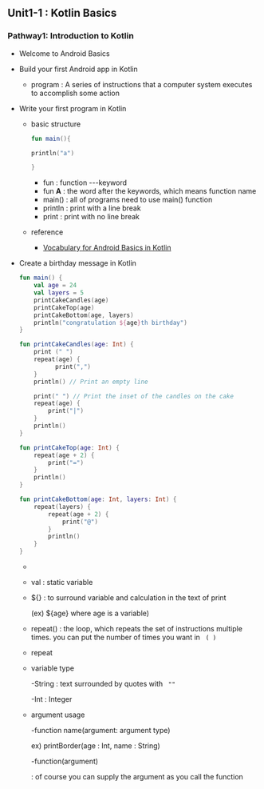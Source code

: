 ## Unit1-1 : Kotlin Basics



### Pathway1: Introduction to Kotlin



* Welcome to Android Basics

* Build your first Android app in Kotlin

  * program : A series of instructions that a computer system executes to accomplish some action

* Write your first program in Kotlin

  * basic structure

    ```kotlin
    fun main(){ 
    
    println("a")
    
    }
    ```

    * fun : function ---keyword
    * fun **A**  : the word after the keywords, which means function name
    * main() : all of programs need to use main() function
    * println : print with a line break
    * print : print with no line break

  * reference

    * [Vocabulary for Android Basics in Kotlin]()

      

* Create a birthday message in Kotlin

  ```kotlin
  fun main() {
      val age = 24
      val layers = 5
      printCakeCandles(age)
      printCakeTop(age)
      printCakeBottom(age, layers)
      println("congratulation ${age}th birthday")
  }
  
  fun printCakeCandles(age: Int) {
      print (" ")
      repeat(age) {
            print(",")
      }    
      println() // Print an empty line
  
      print(" ") // Print the inset of the candles on the cake
      repeat(age) {
          print("|")
      }    
      println()
  }
  
  fun printCakeTop(age: Int) {
      repeat(age + 2) {
          print("=")
      }
      println()
  }
  
  fun printCakeBottom(age: Int, layers: Int) {
      repeat(layers) {
          repeat(age + 2) {
              print("@")
          }
          println()
      }    
  }
  ```

  * 

    * val : static variable

    * ${} : to surround variable and calculation in the text of print 

      (ex) ${age} where age is a variable)

    * repeat() : the loop, which repeats the set of instructions multiple times. you can put the number of times you want in `` ( )``

    * repeat

    * variable type

      -String : text surrounded by quotes with `` ""`` 

      -Int : Integer

    * argument usage

      -function name(argument: argument type)

       ex) printBorder(age : Int, name : String)

      -function(argument)

      : of course you can supply the argument as you call the function

      

